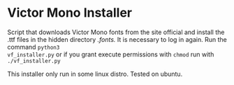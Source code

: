 # Victor Mono Installer

Script that downloads Victor Mono fonts from the site
official and install the .ttf files in the hidden directory *.fonts.* 
It is necessary to log in again.
Run the command <code>python3 vf_installer.py</code> or if you grant
execute permissions with <code>chmod</code> run with <code>./vf_installer.py</code>


This installer only run in some linux distro. Tested on ubuntu.